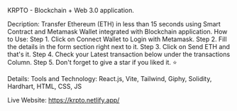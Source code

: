 KRPTO - Blockchain + Web 3.0 application. 

Decription:
Transfer Ethereum (ETH) in less than 15 seconds using Smart Contract and Metamask Wallet integrated with Blockchain application.
How to Use:
Step 1. Click on Connect Wallet to Login with Metamask.
Step 2. Fill the details in the form section right next to it.
Step 3. Click on Send ETH and that's it.
Step 4. Check your Latest transaction below under the transactions Column.
Step 5. Don't forget to give a star if you liked it. ⭐

Details:
Tools and Technology: React.js, Vite, Tailwind, Giphy, Solidity, Hardhart, HTML, CSS, JS

Live Website:
https://krpto.netlify.app/
